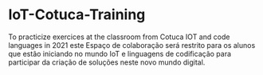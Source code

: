 # IoT-Cotuca-Training
To practicize exercices at the classroom from Cotuca IOT and code languages in 2021
este Espaço de colaboração será restrito para os alunos que estão iniciando no mundo IoT e linguagens de codificação para participar da criação de soluções neste novo mundo digital. 
